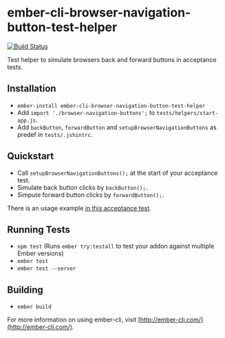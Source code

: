# ember-cli-browser-navigation-button-test-helper
[![Build Status](https://travis-ci.org/jelhan/ember-cli-browser-navigation-button-test-helpers.svg?branch=master)](https://travis-ci.org/jelhan/ember-cli-browser-navigation-button-test-helpers)

Test helper to simulate browsers back and forward buttons in acceptance tests.

## Installation
* `ember-install ember-cli-browser-navigation-button-test-helper`
* Add `import './browser-navigation-buttons';` to `tests/helpers/start-app.js`.
* Add `backButton`, `forwardButton` and `setupBrowserNavigationButtons` as predef in `tests/.jshintrc`.

## Quickstart

* Call `setupBrowserNavigationButtons();` at the start of your acceptance test.
* Simulate back button clicks by `backButton();`.
* Simpute forward button clicks by `forwardButton();`.

There is an usage example [in this acceptance test](https://github.com/jelhan/ember-cli-browser-navigation-button-test-helpers/blob/master/tests/acceptance/browser-navigation-buttons-test.js).

## Running Tests

* `npm test` (Runs `ember try:testall` to test your addon against multiple Ember versions)
* `ember test`
* `ember test --server`

## Building

* `ember build`

For more information on using ember-cli, visit [http://ember-cli.com/](http://ember-cli.com/).
